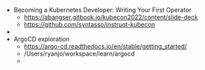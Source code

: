- Becoming a Kubernetes Developer: Writing Your First Operator
	- https://abangser.gitbook.io/kubecon2022/content/slide-deck
	- https://github.com/syntasso/instruqt-kubecon
-
- ArgoCD exploration
	- https://argo-cd.readthedocs.io/en/stable/getting_started/
	- /Users/ryanjo/workspace/learn/argocd
	-